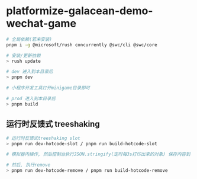 # platformize-galacean-demo-wechat-game

```sh
# 全局依赖(若未安装)
pnpm i -g @microsoft/rush concurrently @swc/cli @swc/core

# 安装/更新依赖
> rush update

# dev 进入到本目录后
> pnpm dev

# 小程序开发工具打开minigame目录即可

# prod 进入到本目录后
> pnpm build
```

## 运行时反馈式 treeshaking

```sh
# 运行时反馈式treeshaking slot
> pnpm run dev-hotcode-slot / pnpm run build-hotcode-slot

# 模拟器内操作, 然后控制台执行JSON.stringify(定时每3s打印出来的对象) 保存内容到 firelog.json

# 然后, 执行remove
> pnpm run dev-hotcode-remove / pnpm run build-hotcode-remove
```
